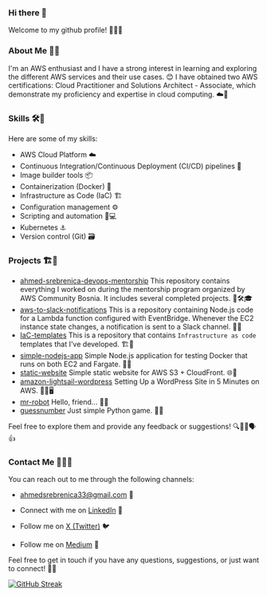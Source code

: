 ### Hi there 👋

Welcome to my github profile! 👋🌟🔗

### About Me 🧑📖

I'm an AWS enthusiast and I have a strong interest in learning and exploring the different AWS services and their use cases. 😊
I have obtained two AWS certifications: Cloud Practitioner and Solutions Architect - Associate, which demonstrate my proficiency and expertise in cloud computing. ☁️📙

### Skills 🛠️🧠

Here are some of my skills:

- AWS Cloud Platform ☁️
- Continuous Integration/Continuous Deployment (CI/CD) pipelines 🔄
- Image builder tools 📦
- Containerization (Docker) 🐳
- Infrastructure as Code (IaC) 🏗️
- Configuration management ⚙️
- Scripting and automation 🐍💻
- Kubernetes ⚓
- Version control (Git) 🗃️

### Projects 🏗️📂

- [ahmed-srebrenica-devops-mentorship](https://github.com/Srebreni3/ahmed-srebrenica-devops-mentorship) This repository contains everything I worked on during the mentorship program organized by AWS Community Bosnia. It includes several completed projects. 🌟🛠️🎓
- [aws-to-slack-notifications](https://github.com/srebreni3/aws-to-slack-notifications) This is a repository containing Node.js code for a Lambda function configured with EventBridge. Whenever the EC2 instance state changes, a notification is sent to a Slack channel. 🚀📨
- [IaC-templates](https://github.com/Srebreni3/IaC-templates) This is a repository that contains `Infrastructure as code` templates that I've developed. 🏗️📝
- [simple-nodejs-app](https://github.com/srebreni3/simple-nodejs-app) Simple Node.js application for testing Docker that runs on both EC2 and Fargate. 🧪🐳
- [static-website](https://github.com/srebreni3/static-website) Simple static website for AWS S3 + CloudFront. 🌐📄
- [amazon-lightsail-wordpress](https://github.com/srebreni3/amazon-lightsail-wordpress) Setting Up a WordPress Site in 5 Minutes on AWS. 🌟🔧🖥️
- [mr-robot](https://github.com/srebreni3/mr-robot) Hello, friend... 👋🤖
- [guessnumber](https://github.com/Srebreni3/guessnumber) Just simple Python game. 🎲🐍

Feel free to explore them and provide any feedback or suggestions! 🔍👀📝🗣️👍

### Contact Me 📧📞🤝

You can reach out to me through the following channels:

- [ahmedsrebrenica33@gmail.com](ahmedsrebrenica33@gmail.com) 📩

- Connect with me on [LinkedIn](https://www.linkedin.com/in/ahmedsrebrenica/) 💼

- Follow me on [X (Twitter)](https://twitter.com/srebreni3) 🐦

- Follow me on [Medium](https://medium.com/@srebreni3) 📝

Feel free to get in touch if you have any questions, suggestions, or just want to connect! 📩✨

[![GitHub Streak](https://streak-stats.demolab.com?user=srebreni3&theme=great-gatsby&border_radius=15&date_format=M%20j%5B%2C%20Y%5D&card_width=500)](https://git.io/streak-stats)

